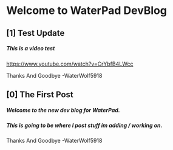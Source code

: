 # Welcome to WaterPad DevBlog


## [1] Test Update
##### This is a video test
https://www.youtube.com/watch?v=CrYbfB4LWcc

Thanks And Goodbye -WaterWolf5918




## [0] The First Post  
##### Welcome to the new dev blog for WaterPad.

##### This is going to be where I post stuff im adding / working on.
Thanks And Goodbye -WaterWolf5918
